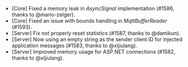 * [Core] Fixed a memory leak in _AsyncSignal_ implementation (#1586, thanks to @mario-zelger).
* [Core] Fixed an issue with bounds handling in _MqttBufferReader_ (#1593).
* [Server] Fix not properly reset statistics (#1587, thanks to @damikun).
* [Server] Now using an empty string as the sender client ID for injected application messages (#1583, thanks to @xljiulang).
* [Server] Improved memory usage for ASP.NET connections (#1582, thanks to @xljiulang).